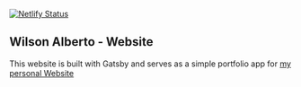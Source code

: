 [![Netlify Status](https://api.netlify.com/api/v1/badges/82c77b39-4856-4c7f-be34-4a02db4c5506/deploy-status)](https://app.netlify.com/sites/blissful-ardinghelli-f173b1/deploys)

## Wilson Alberto - Website

This website is built with Gatsby and serves as a simple portfolio app for [my personal Website](https://www.wilsonalberto.com)

